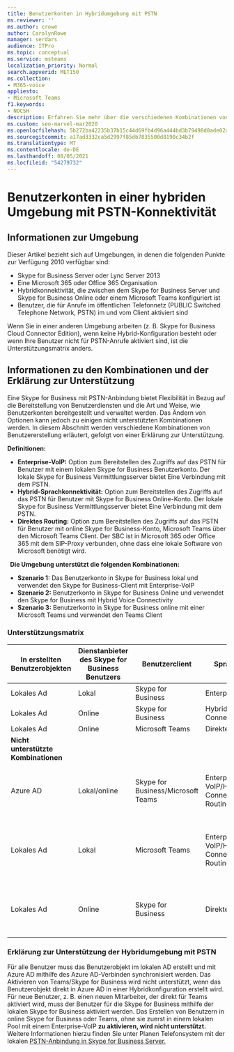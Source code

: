 ```yaml
---
title: Benutzerkonten in Hybridumgebung mit PSTN
ms.reviewer: ''
ms.author: crowe
author: CarolynRowe
manager: serdars
audience: ITPro
ms.topic: conceptual
ms.service: msteams
localization_priority: Normal
search.appverid: MET150
ms.collection:
- M365-voice
appliesto:
- Microsoft Teams
f1.keywords:
- NOCSH
description: Erfahren Sie mehr über die verschiedenen Kombinationen von Benutzererstellung und welche Kombinationen unterstützt oder nicht unterstützt werden.
ms.custom: seo-marvel-mar2020
ms.openlocfilehash: 5b272ba42235b37b15c44d69fb4d96a444bd3b79498d0ade02aa0e1d15668a4c
ms.sourcegitcommit: a17ad3332ca5d2997f85db7835500d8190c34b2f
ms.translationtype: MT
ms.contentlocale: de-DE
ms.lasthandoff: 08/05/2021
ms.locfileid: "54279732"
---
```

# <a name="user-accounts-in-a-hybrid-environment-with-pstn-connectivity"></a>Benutzerkonten in einer hybriden Umgebung mit PSTN-Konnektivität

## <a name="about-the-environment"></a>Informationen zur Umgebung

Dieser Artikel bezieht sich auf Umgebungen, in denen die folgenden Punkte zur Verfügung 2010 verfügbar sind: 
 
- Skype for Business Server oder Lync Server 2013 
- Eine Microsoft 365 oder Office 365 Organisation 
- Hybridkonnektivität, die zwischen dem Skype for Business Server und Skype for Business Online oder einem Microsoft Teams konfiguriert ist 
- Benutzer, die für Anrufe im öffentlichen Telefonnetz (PUBLIC Switched Telephone Network, PSTN) im und vom Client aktiviert sind

 
Wenn Sie in einer anderen Umgebung arbeiten (z. B. Skype for Business Cloud Connector Edition), wenn keine Hybrid-Konfiguration besteht oder wenn Ihre Benutzer nicht für PSTN-Anrufe aktiviert sind, ist die Unterstützungsmatrix anders.  

## <a name="about-the-combinations-and-the-supportability-statement"></a>Informationen zu den Kombinationen und der Erklärung zur Unterstützung  

Eine Skype for Business mit PSTN-Anbindung bietet Flexibilität in Bezug auf die Bereitstellung von Benutzerdiensten und die Art und Weise, wie Benutzerkonten bereitgestellt und verwaltet werden. Das Ändern von Optionen kann jedoch zu einigen nicht unterstützten Kombinationen werden. In diesem Abschnitt werden verschiedene Kombinationen von Benutzererstellung erläutert, gefolgt von einer Erklärung zur Unterstützung.


**Definitionen:**   
- **Enterprise-VoIP:** Option zum Bereitstellen des Zugriffs auf das PSTN für Benutzer mit einem lokalen Skype for Business Benutzerkonto. Der lokale Skype for Business Vermittlungsserver bietet Eine Verbindung mit dem PSTN.  
- **Hybrid-Sprachkonnektivität:** Option zum Bereitstellen des Zugriffs auf das PSTN für Benutzer mit Skype for Business Online-Konto. Der lokale Skype for Business Vermittlungsserver bietet Eine Verbindung mit dem PSTN. 
- **Direktes Routing:** Option zum Bereitstellen des Zugriffs auf das PSTN für Benutzer mit online Skype for Business-Konto, Microsoft Teams über den Microsoft Teams Client. Der SBC ist in Microsoft 365 oder Office 365 mit dem SIP-Proxy verbunden, ohne dass eine lokale Software von Microsoft benötigt wird.

  
**Die Umgebung unterstützt die folgenden Kombinationen:**
- **Szenario 1:** Das Benutzerkonto in Skype for Business lokal und verwendet den Skype for Business-Client mit Enterprise-VoIP
- **Szenario 2:** Benutzerkonto in Skype for Business Online und verwendet den Skype for Business mit Hybrid Voice Connectivity
- **Szenario 3:** Benutzerkonto in Skype for Business online mit einer Microsoft Teams und verwendet den Teams Client
 
### <a name="supportability-matrix"></a>Unterstützungsmatrix


|**In erstellten Benutzerobjekten**  |**Dienstanbieter des Skype for Business Benutzers**|**Benutzerclient**|**Sprachoption**|**Unterstützt**|
| ------------ | --------- | --------- | --------- | -------- |
|Lokales Ad| Lokal |Skype for Business   | Enterprise Voice   |Ja|
|Lokales Ad|Online| Skype for Business  | Hybrid Voice Connectivity   |Ja |
|Lokales Ad|Online |Microsoft Teams |Direktes Routing  |Ja |
|**Nicht unterstützte Kombinationen**    | |         |         |      |
|Azure AD| Lokal/online | Skype for Business/Microsoft Teams|Enterprise-VoIP/Hybrid Voice Connectivity/Direct Routing  |Nein, Benutzerobjekt MUSS zuerst in lokalem AD erstellt werden |
|Lokales Ad  |Lokal| Microsoft Teams| Enterprise-VoIP/Hybrid Voice Connectivity/Direct Routing   |Nein, Microsoft Teams Client wird von lokalen Clients nicht Skype for Business |     
|Lokales Ad  |Online |Skype for Business  | Direktes Routing  |Nein, Direct-Routing wird vom Client nicht Skype for Business unterstützt  |


### <a name="supportability-statement-for-the-hybrid-environment-with-pstn"></a>Erklärung zur Unterstützung der Hybridumgebung mit PSTN

Für alle Benutzer muss  das Benutzerobjekt im lokalen AD erstellt und mit Azure AD mithilfe des Azure AD-Verbinden synchronisiert werden. Das Aktivieren von Teams/Skype for Business wird  nicht unterstützt, wenn das Benutzerobjekt direkt in Azure AD in einer Hybridkonfiguration erstellt wird. Für neue Benutzer, z. B. einen neuen Mitarbeiter, der direkt für Teams aktiviert wird, muss der Benutzer für die Skype for Business mithilfe der lokalen Skype for Business aktiviert werden. Das Erstellen von Benutzern in online Skype for Business oder Teams, ohne sie zuerst in einem lokalen Pool mit einem Enterprise-VoIP **zu aktivieren, wird nicht unterstützt.** Weitere Informationen hierzu finden Sie unter Planen Telefonsystem mit der lokalen [PSTN-Anbindung in Skype for Business Server.](/skypeforbusiness/skype-for-business-hybrid-solutions/plan-your-phone-system-cloud-pbx-solution/plan-phone-system-with-on-premises-pstn-connectivity)